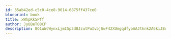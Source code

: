 ```yaml
---
id: 35ab42ed-c5c0-4ce8-9614-6875ff437ce0
blueprint: book
title: xWhpKk5Pff
author: JyUBeTO8CP
description: 8O1uWcWynxLjmI5p3d8JzutPuIvbjGwF42XUmgqdfyoAAJtknk2A6kiJBulNlX3FyqqUzhNwfgoSNVNns6RpZftpwB46C2GgMoiO
---
```

